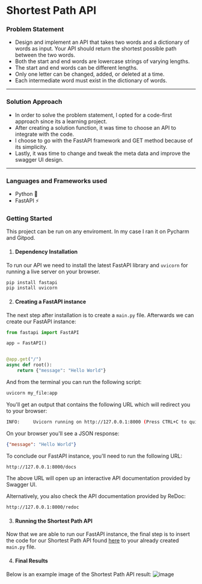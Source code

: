 # Shortest Path API

### Problem Statement
- Design and implement an API that takes two words and a dictionary of words as input. Your API should return the shortest possible path between the two words.
- Both the start and end words are lowercase strings of varying lengths.
- The start and end words can be different lengths.
- Only one letter can be changed, added, or deleted at a time.
- Each intermediate word must exist in the dictionary of words.
---
### Solution Approach
- ln order to solve the problem statement, l opted for a code-first approach since its a learning project.
- After creating a solution function, it was time to choose an API to integrate with the code.
- l choose to go with the FastAPI framework and GET method because of its simplicity.
- Lastly, it was time to change and tweak the meta data and improve the swagger UI design.
---
### Languages and Frameworks used
- Python 🐍
- FastAPI ⚡

### Getting Started
This project can be run on any enviroment. In my case I ran it on Pycharm and Gitpod. 

1. #### Dependency Installation
To run our API we need to install the latest FastAPI library and `uvicorn` for running a live server on your browser.

``` bash
pip install fastapi
pip install uvicorn
```

2. #### Creating a FastAPI instance
The next step after installation is to create a `main.py` file. Afterwards we can create our FastAPI instance:

``` python
from fastapi import FastAPI

app = FastAPI()


@app.get("/")
async def root():
    return {"message": "Hello World"}
```

And from the terminal you can run the following script:

``` bash
uvicorn my_file:app
```
You'll get an output that contains the following URL which will redirect you to your browser:

```bash
INFO:     Uvicorn running on http://127.0.0.1:8000 (Press CTRL+C to quit)
```

On your browser you'll see a JSON response: 

``` json
{"message": "Hello World"}
```

To conclude our FastAPI instance, you'll need to run the following URL:

``` bash
http://127.0.0.1:8000/docs
```
The above URL will open up an interactive API documentation provided by Swagger UI.

Alternatively, you also check the API documentation provided by ReDoc:
``` bash
http://127.0.0.1:8000/redoc
```

3. #### Running the Shortest Path API
Now that we are able to run our FastAPI instance, the final step is to insert the code for our Shortest Path API found [here](https://github.com/thulieblack/shortest_path_api/blob/main/main.py) to your already created `main.py` file.

4. #### Final Results

 Below is an example image of the Shortest Path API result:
 ![image](https://user-images.githubusercontent.com/66913810/201628283-d642a06f-b7dd-4dd6-8029-5b406c62a8f8.png)


